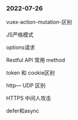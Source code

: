 ### 2022-07-26

vuex-action-mutation-区别

JS严格模式

options请求

Restful API 常用 method

token 和 cookie区别

http— UDP 区别 

HTTPS 中间人攻击

defer和async






